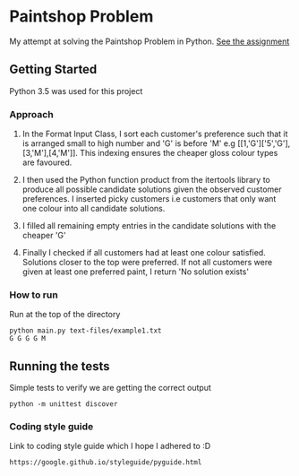 
# Paintshop Problem

My attempt at solving the Paintshop Problem in Python.
[See the assignment](paint_shop.pdf)

## Getting Started

Python 3.5 was used for this project

### Approach
1. In the Format Input Class, I sort each customer's preference such that it is arranged small to high number and 'G' is before 'M'
   e.g [[1,'G']['5','G'],[3,'M'],[4,'M']]. This indexing ensures the cheaper gloss colour types are favoured.

2. I then used the Python function product from the itertools library to produce all possible candidate solutions 
   given the observed customer preferences. I inserted picky customers i.e customers that only want one colour
   into all candidate solutions.

3. I filled all remaining empty entries in the candidate solutions with the cheaper 'G'

4. Finally I checked if all customers had at least one colour satisfied. Solutions closer to the top were preferred.
   If not all customers were given at least one preferred paint, I return 'No solution exists'


### How to run

Run at the top of the directory

```
python main.py text-files/example1.txt
G G G G M

```


## Running the tests

Simple tests to verify we are getting the correct output

```
python -m unittest discover
```

### Coding style guide

Link to coding style guide which I hope I adhered to :D

```
https://google.github.io/styleguide/pyguide.html
```

